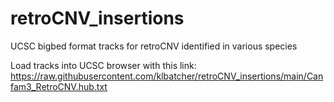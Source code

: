 # retroCNV_insertions
UCSC bigbed format tracks for retroCNV identified in various species

Load tracks into UCSC browser with this link: https://raw.githubusercontent.com/klbatcher/retroCNV_insertions/main/Canfam3_RetroCNV.hub.txt
